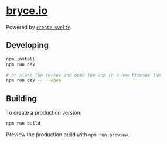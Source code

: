 # [bryce.io](https://www.bryce.io)

Powered by [`create-svelte`](https://github.com/sveltejs/kit/tree/main/packages/create-svelte).

## Developing

```bash
npm install
npm run dev

# or start the server and open the app in a new browser tab
npm run dev -- --open
```

## Building

To create a production version:

```bash
npm run build
```

Preview the production build with `npm run preview`.
